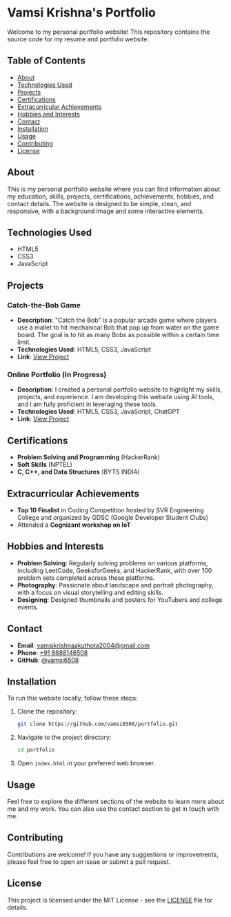 # Vamsi Krishna's Portfolio

Welcome to my personal portfolio website! This repository contains the source code for my resume and portfolio website.

## Table of Contents

- [About](#about)
- [Technologies Used](#technologies-used)
- [Projects](#projects)
- [Certifications](#certifications)
- [Extracurricular Achievements](#extracurricular-achievements)
- [Hobbies and Interests](#hobbies-and-interests)
- [Contact](#contact)
- [Installation](#installation)
- [Usage](#usage)
- [Contributing](#contributing)
- [License](#license)

## About

This is my personal portfolio website where you can find information about my education, skills, projects, certifications, achievements, hobbies, and contact details. The website is designed to be simple, clean, and responsive, with a background image and some interactive elements.

## Technologies Used

- HTML5
- CSS3
- JavaScript

## Projects

### Catch-the-Bob Game
- **Description**: "Catch the Bob" is a popular arcade game where players use a mallet to hit mechanical Bob that pop up from water on the game board. The goal is to hit as many Bobs as possible within a certain time limit.
- **Technologies Used**: HTML5, CSS3, JavaScript
- **Link**: [View Project](http://example.com/catch-the-bob)

### Online Portfolio (In Progress)
- **Description**: I created a personal portfolio website to highlight my skills, projects, and experience. I am developing this website using AI tools, and I am fully proficient in leveraging these tools.
- **Technologies Used**: HTML5, CSS3, JavaScript, ChatGPT
- **Link**: [View Project](http://example.com/online-portfolio)

## Certifications

- **Problem Solving and Programming** (HackerRank)
- **Soft Skills** (NPTEL)
- **C, C++, and Data Structures** (BYTS INDIA)

## Extracurricular Achievements

- **Top 10 Finalist** in Coding Competition hosted by SVR Engineering College and organized by GDSC (Google Developer Student Clubs)
- Attended a **Cognizant workshop on IoT**

## Hobbies and Interests

- **Problem Solving**: Regularly solving problems on various platforms, including LeetCode, GeeksforGeeks, and HackerRank, with over 100 problem sets completed across these platforms.
- **Photography**: Passionate about landscape and portrait photography, with a focus on visual storytelling and editing skills.
- **Designing**: Designed thumbnails and posters for YouTubers and college events.

## Contact

- **Email**: [vamsikrishnaakuthota2004@gmail.com](mailto:vamsikrishnaakuthota2004@gmail.com)
- **Phone**: [+91 8688146508](tel:+918688146508)
- **GitHub**: [@vamsi6508](https://github.com/vamsi6508)

## Installation

To run this website locally, follow these steps:

1. Clone the repository:
    ```sh
    git clone https://github.com/vamsi6508/portfolio.git
    ```

2. Navigate to the project directory:
    ```sh
    cd portfolio
    ```

3. Open `index.html` in your preferred web browser.

## Usage

Feel free to explore the different sections of the website to learn more about me and my work. You can also use the contact section to get in touch with me.

## Contributing

Contributions are welcome! If you have any suggestions or improvements, please feel free to open an issue or submit a pull request.

## License

This project is licensed under the MIT License - see the [LICENSE](LICENSE) file for details.
